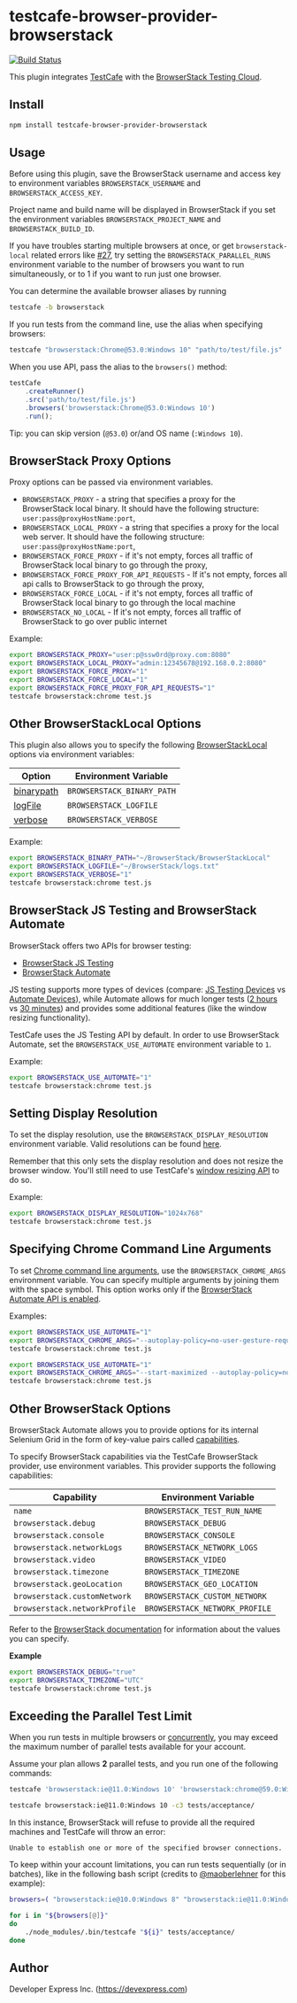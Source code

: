 # testcafe-browser-provider-browserstack

[![Build Status](https://travis-ci.org/DevExpress/testcafe-browser-provider-browserstack.svg)](https://travis-ci.org/DevExpress/testcafe-browser-provider-browserstack)

This plugin integrates [TestCafe](http://devexpress.github.io/testcafe) with the [BrowserStack Testing Cloud](https://browserstack.com/).

## Install

```sh
npm install testcafe-browser-provider-browserstack
```

## Usage

Before using this plugin, save the BrowserStack username and access key to environment variables `BROWSERSTACK_USERNAME` and `BROWSERSTACK_ACCESS_KEY`.

Project name and build name will be displayed in BrowserStack if you set the environment variables `BROWSERSTACK_PROJECT_NAME` and `BROWSERSTACK_BUILD_ID`.

If you have troubles starting multiple browsers at once, or get `browserstack-local` related errors like [#27](https://github.com/DevExpress/testcafe-browser-provider-browserstack/issues/27),
try setting the `BROWSERSTACK_PARALLEL_RUNS` environment variable to the number of browsers you want to run simultaneously, or to 1 if you want to run just one browser.

You can determine the available browser aliases by running

```sh
testcafe -b browserstack
```

If you run tests from the command line, use the alias when specifying browsers:

```sh
testcafe "browserstack:Chrome@53.0:Windows 10" "path/to/test/file.js"
```


When you use API, pass the alias to the `browsers()` method:

```js
testCafe
    .createRunner()
    .src('path/to/test/file.js')
    .browsers('browserstack:Chrome@53.0:Windows 10')
    .run();
```

Tip: you can skip version (`@53.0`) or/and OS name (`:Windows 10`).

## BrowserStack Proxy Options

Proxy options can be passed via environment variables.

 - `BROWSERSTACK_PROXY` - a string that specifies a proxy for the BrowserStack local binary. It should have the following structure: `user:pass@proxyHostName:port`,
 - `BROWSERSTACK_LOCAL_PROXY` - a string that specifies a proxy for the local web server. It should have the following structure: `user:pass@proxyHostName:port`,
 - `BROWSERSTACK_FORCE_PROXY` - if it's not empty, forces all traffic of BrowserStack local binary to go through the proxy,
 - `BROWSERSTACK_FORCE_PROXY_FOR_API_REQUESTS` - If it's not empty, forces all api calls to BrowserStack to go through the proxy,
 - `BROWSERSTACK_FORCE_LOCAL` - if it's not empty, forces all traffic of BrowserStack local binary to go through the local machine
 - `BROWSERSTACK_NO_LOCAL` - If it's not empty, forces all traffic of BrowserStack to go over public internet 

Example:

```sh
export BROWSERSTACK_PROXY="user:p@ssw0rd@proxy.com:8080"
export BROWSERSTACK_LOCAL_PROXY="admin:12345678@192.168.0.2:8080"
export BROWSERSTACK_FORCE_PROXY="1"
export BROWSERSTACK_FORCE_LOCAL="1"
export BROWSERSTACK_FORCE_PROXY_FOR_API_REQUESTS="1"
testcafe browserstack:chrome test.js
```

## Other BrowserStackLocal Options

This plugin also allows you to specify the following [BrowserStackLocal](https://github.com/browserstack/browserstack-local-nodejs) options via environment variables:

Option  | Environment Variable
------  | --------------------
[binarypath](https://github.com/browserstack/browserstack-local-nodejs#binary-path) | `BROWSERSTACK_BINARY_PATH`
[logFile](https://github.com/browserstack/browserstack-local-nodejs#logfile) | `BROWSERSTACK_LOGFILE`
[verbose](https://github.com/browserstack/browserstack-local-nodejs#verbose-logging) | `BROWSERSTACK_VERBOSE`

Example:

```sh
export BROWSERSTACK_BINARY_PATH="~/BrowserStack/BrowserStackLocal"
export BROWSERSTACK_LOGFILE="~/BrowserStack/logs.txt"
export BROWSERSTACK_VERBOSE="1"
testcafe browserstack:chrome test.js
```

## BrowserStack JS Testing and BrowserStack Automate

BrowserStack offers two APIs for browser testing:
 - [BrowserStack JS Testing](https://www.browserstack.com/javascript-testing-api)
 - [BrowserStack Automate](https://www.browserstack.com/automate)

 JS testing supports more types of devices (compare: [JS Testing Devices](https://www.browserstack.com/list-of-browsers-and-platforms?product=js_testing)
 vs [Automate Devices](https://www.browserstack.com/list-of-browsers-and-platforms?product=automate)),
 while Automate allows for much longer tests ([2 hours](https://www.browserstack.com/automate/timeouts) vs [30 minutes](https://github.com/browserstack/api#timeout300))
 and provides some additional features (like the window resizing functionality).

 TestCafe uses the JS Testing API by default. In order to use BrowserStack Automate,
 set the `BROWSERSTACK_USE_AUTOMATE` environment variable to `1`.

Example:

```sh
export BROWSERSTACK_USE_AUTOMATE="1"
testcafe browserstack:chrome test.js
```

## Setting Display Resolution

To set the display resolution, use the `BROWSERSTACK_DISPLAY_RESOLUTION` environment variable.
Valid resolutions can be found [here](https://github.com/browserstack/api#resolution).

Remember that this only sets the display resolution and does not resize the browser window. You'll still need to use TestCafe's [window resizing API](https://devexpress.github.io/testcafe/documentation/test-api/actions/resize-window.html) to do so.

Example:

```sh
export BROWSERSTACK_DISPLAY_RESOLUTION="1024x768"
testcafe browserstack:chrome test.js
```

## Specifying Chrome Command Line Arguments

To set [Chrome command line arguments](https://peter.sh/experiments/chromium-command-line-switches/), use the `BROWSERSTACK_CHROME_ARGS` environment variable. You can specify multiple arguments by joining them with the space symbol. This option works only if the [BrowserStack Automate API is enabled](https://github.com/ondrejbartas/testcafe-browser-provider-browserstack/#browserstack-js-testing-and-browserstack-automate).

Examples:

```sh
export BROWSERSTACK_USE_AUTOMATE="1"
export BROWSERSTACK_CHROME_ARGS="--autoplay-policy=no-user-gesture-required"
testcafe browserstack:chrome test.js
```

```sh
export BROWSERSTACK_USE_AUTOMATE="1"
export BROWSERSTACK_CHROME_ARGS="--start-maximized --autoplay-policy=no-user-gesture-required"
testcafe browserstack:chrome test.js
```

## Other BrowserStack Options
 
BrowserStack Automate allows you to provide options for its internal Selenium Grid in the form of key-value pairs called [capabilities](https://www.browserstack.com/automate/capabilities).
 
To specify BrowserStack capabilities via the TestCafe BrowserStack provider, use environment variables. This provider supports the following capabilities:
 
Capability                     | Environment Variable
------------------------------ | --------------------
`name`                         | `BROWSERSTACK_TEST_RUN_NAME`
`browserstack.debug`           | `BROWSERSTACK_DEBUG`
`browserstack.console`         | `BROWSERSTACK_CONSOLE`
`browserstack.networkLogs`     | `BROWSERSTACK_NETWORK_LOGS`
`browserstack.video`           | `BROWSERSTACK_VIDEO`
`browserstack.timezone`        | `BROWSERSTACK_TIMEZONE`
`browserstack.geoLocation`     | `BROWSERSTACK_GEO_LOCATION`
`browserstack.customNetwork`   | `BROWSERSTACK_CUSTOM_NETWORK`
`browserstack.networkProfile`  | `BROWSERSTACK_NETWORK_PROFILE`
 
Refer to the [BrowserStack documentation](https://www.browserstack.com/automate/capabilities) for information about the values you can specify.
 
**Example**
 
```sh
export BROWSERSTACK_DEBUG="true"
export BROWSERSTACK_TIMEZONE="UTC"
testcafe browserstack:chrome test.js
```

## Exceeding the Parallel Test Limit

When you run tests in multiple browsers or [concurrently](https://devexpress.github.io/testcafe/documentation/using-testcafe/common-concepts/concurrent-test-execution.html), you may exceed the maximum number of parallel tests available for your account.

Assume your plan allows **2** parallel tests, and you run one of the following commands:

```sh
testcafe 'browserstack:ie@11.0:Windows 10' 'browserstack:chrome@59.0:Windows 10' 'browserstack:safari@9.1:OS X El Capitan' tests/acceptance/
```

```sh
testcafe browserstack:ie@11.0:Windows 10 -c3 tests/acceptance/
```

In this instance, BrowserStack will refuse to provide all the required machines and TestCafe will throw an error:

```text
Unable to establish one or more of the specified browser connections.
```

To keep within your account limitations, you can run tests sequentially (or in batches), like in the following bash script (credits to [@maoberlehner](https://github.com/maoberlehner) for this example):

```sh
browsers=( "browserstack:ie@10.0:Windows 8" "browserstack:ie@11.0:Windows 10" "browserstack:edge@15.0:Windows 10" "browserstack:edge@14.0:Windows 10" "browserstack:firefox@54.0:Windows 10" "browserstack:firefox@55.0:Windows 10" "browserstack:chrome@59.0:Windows 10" "browserstack:chrome@60.0:Windows 10" "browserstack:opera@46.0:Windows 10" "browserstack:opera@47.0:Windows 10" "browserstack:safari@9.1:OS X El Capitan" "browserstack:safari@10.1:OS X Sierra" )

for i in "${browsers[@]}"
do
	./node_modules/.bin/testcafe "${i}" tests/acceptance/
done
```

## Author
Developer Express Inc. (https://devexpress.com)
